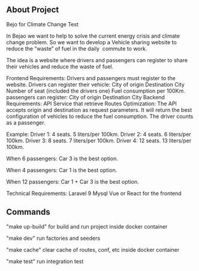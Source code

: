 ## About Project

Bejo for Climate Change Test

In Bejao we want to help to solve the current energy crisis and climate change problem.
So we want to develop a Vehicle sharing website to reduce the “waste” of fuel in the daily  commute to work.

The idea is a website where drivers and passengers can register to share their vehicles and reduce the waste of fuel.

Frontend Requirements:
Drivers and passengers must register to the website.
Drivers can register their vehicle:
City of origin
Destination City
Number of seat (included the drivers one)
Fuel consumption per 100Km.
passengers can register:
City of origin
Destination City
Backend Requirements:
API Service that retrieve Routes Optimization:
The API accepts origin and destination as request parameters.
It will return the best configuration of vehicles to reduce the fuel consumption.
The driver counts as a passenger.

Example:
Driver 1: 4 seats.
5 liters/per 100km.
Driver 2:
4 seats.
6 liters/per 100km.
Driver 3:
8 seats.
7 liters/per 100km.
Driver 4:
12 seats.
13 liters/per 100km.

When 6 passengers:
Car 3 is the best option.

When 4 passengers:
Car 1 is the best option.

When 12 passengers:
Car 1 + Car 3 is the best option.

Technical Requirements:
Laravel 9
Mysql
Vue or React for the frontend


## Commands

"make up-build" for build and run project inside docker container

"make dev" run factories and seeders

"make cache" clear cache of routes, conf, etc inside docker container

"make test" run integration test




